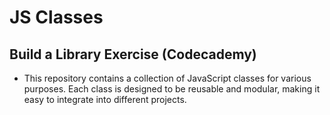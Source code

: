 # JS Classes
## Build a Library Exercise (Codecademy)


* This repository contains a collection of JavaScript classes for various purposes. Each class is designed to be reusable and modular, making it easy to integrate into different projects.
